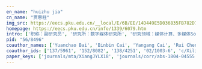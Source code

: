 ```yaml
---
en_name: "huizhu jia"
cn_name: "贾惠柱"
img_src: https://eecs.pku.edu.cn/__local/E/6B/EE/14D449E5D036835FB782D720A05_DD644E11_3DB0.jpg?e=.jpg
homepage: https://eecs.pku.edu.cn/info/1339/6079.htm
intro: ['职称：副研究员', '研究所：数字媒体研究所', '研究领域：媒体计算、多媒体SoC芯片设计、视频大数据处理系统 ', '办公电话：86-10-58876151', '电子邮件：hzjia@pku.edu.cn', '个人主页： ']
pid: "56/8496"
coauthor_names: ['Yuanchao Bai', 'Binbin Cai', 'Yangang Cai', 'Rui Chen 0006', 'Xilin Chen', 'Jason Cong', 'Tongbing Cui', 'Lin Ding 0002', 'Shengfu Dong', 'Ling-Yu Duan', 'Hongfei Fan', 'Wen Gao 0001', 'Zhiyong Gao', 'Tiejun Huang', 'Xiaofeng Huang', 'Xianghu Ji', 'Ming Jiang 0001', 'Tingting Jiang', 'Xiangyu Kong', 'Jingyu Li', 'Junru Li', 'Meng Li', 'Yuan Li', 'Pei Liao', 'Hengjin Liu', 'Jie Liu 0035', 'Xianming Liu', 'Yutong Liu', 'Shijian Lu', 'Tao Lu', 'Hao Lv', 'Zhengguang Lv', 'Cong Ma', 'Pan Ma', 'Feng Qi', 'Honggang Qi', 'Xu Qin', 'Jiawen Song', 'Li Tao', 'Jie Wan', 'Meng Wang 0017', 'Ronggang Wang', 'Shanshe Wang', 'Wenmin Wang', 'Xiaohan Wang', 'Zhilin Wang', 'Kaijin Wei', 'Xiange Wen', 'Guoqing Xiang', 'Don Xie', 'Xiaodong Xie', 'Ke Yan', 'Changshui Yang', 'Fan Yang', 'Mingyuan Yang', 'Zhenqiang Yang', 'Hai Bing Yin', 'Haibing Yin', 'Jian Zhang', 'Lei Zhang', 'Peng Zhang', 'Peng Zhang 0018', 'Shanghang Zhang', 'Xinfeng Zhang', 'Ziwei Zhang', 'Bingqian Zhou', 'Jun Zhou 0007', 'Rongwei Zhou', 'Chuang Zhu', 'Yueqing Zhuang']
coauthor_ids: ['137/5961', '152/8082', '138/4251', '02/1003-6', 'c/XilinChen', 'c/JasonCong', '138/4211', '10/6868-2', '64/2530', 'd/LingyuDuan', '17/7704', 'g/WenGao', '64/2916', 'h/TiejunHuang', '10/2354', '38/9503', 'j/MingJiang1', '72/2833', '12/8442', '83/4644', '202/6826', '70/1726', '86/6196', '152/8111', '152/7876', '03/2134-35', '89/5820', '65/10314', '42/2718', '03/5189', '27/5239', '159/3877', '42/10808', '150/6746', '42/1054', '48/4237', '16/10355', '198/9360', '76/6392', '22/2422', '93/6765-17', '64/6287', '126/4540', '96/7699', '73/1307', '53/10643', '83/11531', '200/8269', '152/7961', '90/2840', '00/5099', '28/7692', '56/5677', '29/3081', '25/2465', '80/10702', '30/3732', '31/8547', '07/314', '97/8704', '21/1048', '21/1048-18', '95/11531', '12/7627', '183/9955', '49/11438', '99/3847-7', '119/0115', '02/8503', '218/6609']
paper_keys: ['journals/mta/XiangJYLX18', 'journals/corr/abs-1804-04555', 'journals/tcsv/YinJQJXG10', 'journals/spic/JiJLXG15', 'journals/corr/ChenJX016', 'journals/jvcir/XiangJYZHLX18', 'journals/corr/abs-1803-05747', 'journals/corr/abs-1810-05866', 'journals/spic/YinQJZX10', 'journals/pr/YangYLJXG19', 'journals/corr/abs-1911-07559', 'journals/tcsv/FanDJX19', 'journals/jrtip/HuangJCZLYX016', 'journals/corr/abs-1906-04442', 'journals/tmm/ZhuJZHXG13', 'journals/spic/LiJZYXG14', 'journals/jrtip/HuangWYZJX18', 'journals/corr/ChenJX016a', 'journals/ieiceee/HuangWXJX17', 'journals/tmm/FanWDXJG16', 'journals/corr/ChenJWX17', 'journals/corr/abs-1712-03381', 'journals/vlsisp/YinJZG17', 'journals/tce/JiaZXG06', 'journals/jei/ChenJX017', 'journals/ijon/ChenJXG18', 'journals/corr/ChenJX017']
---
```

